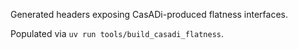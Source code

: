Generated headers exposing CasADi-produced flatness interfaces.

Populated via `uv run tools/build_casadi_flatness`.
